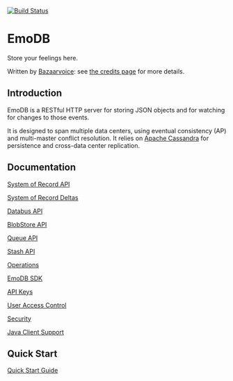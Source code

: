 [![Build Status](https://travis-ci.org/bazaarvoice/emodb.svg?branch=master)](https://travis-ci.org/bazaarvoice/emodb)

EmoDB
=====

Store your feelings here.

Written by [Bazaarvoice](http://www.bazaarvoice.com): see [the credits page](https://github.com/bazaarvoice/emodb/blob/master/Credits.md) for more details.

Introduction
------------

EmoDB is a RESTful HTTP server for storing JSON objects and for watching for changes
to those events.

It is designed to span multiple data centers, using eventual consistency (AP) and multi-master
conflict resolution.  It relies on [Apache Cassandra](http://cassandra.apache.org/) for
persistence and cross-data center replication.

Documentation
-------------

[System of Record API](https://bazaarvoice.github.io/emodb/sor/)

[System of Record Deltas](https://bazaarvoice.github.io/emodb/deltas/)

[Databus API](https://bazaarvoice.github.io/emodb/databus/)

[BlobStore API](https://bazaarvoice.github.io/emodb/blobstore/)

[Queue API](https://bazaarvoice.github.io/emodb/queue/)

[Stash API](https://bazaarvoice.github.io/emodb/stash/)

[Operations](markdowns/Operations.md)

[EmoDB SDK](https://bazaarvoice.github.io/emodb/maven/)

[API Keys](https://bazaarvoice.github.io/emodb/security/)

[User Access Control](https://bazaarvoice.github.io/emodb/useraccesscontrol/)

[Security](https://bazaarvoice.github.io/emodb/securityadmin/)

[Java Client Support](markdowns/JavaClients.md)

Quick Start
-----------

[Quick Start Guide](https://bazaarvoice.github.io/emodb/quickstart/)
